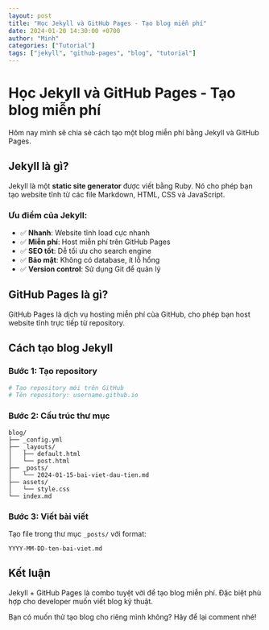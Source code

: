 ```yaml
---
layout: post
title: "Học Jekyll và GitHub Pages - Tạo blog miễn phí"
date: 2024-01-20 14:30:00 +0700
author: "Minh"
categories: ["Tutorial"]
tags: ["jekyll", "github-pages", "blog", "tutorial"]
---
```


# Học Jekyll và GitHub Pages - Tạo blog miễn phí

Hôm nay mình sẽ chia sẻ cách tạo một blog miễn phí bằng Jekyll và GitHub Pages.

## Jekyll là gì?

Jekyll là một **static site generator** được viết bằng Ruby. Nó cho phép bạn tạo website tĩnh từ các file Markdown, HTML, CSS và JavaScript.

### Ưu điểm của Jekyll:
- ✅ **Nhanh**: Website tĩnh load cực nhanh
- ✅ **Miễn phí**: Host miễn phí trên GitHub Pages
- ✅ **SEO tốt**: Dễ tối ưu cho search engine
- ✅ **Bảo mật**: Không có database, ít lỗ hổng
- ✅ **Version control**: Sử dụng Git để quản lý

## GitHub Pages là gì?

GitHub Pages là dịch vụ hosting miễn phí của GitHub, cho phép bạn host website tĩnh trực tiếp từ repository.

## Cách tạo blog Jekyll

### Bước 1: Tạo repository
```bash
# Tạo repository mới trên GitHub
# Tên repository: username.github.io
```

### Bước 2: Cấu trúc thư mục
```
blog/
├── _config.yml
├── _layouts/
│   ├── default.html
│   └── post.html
├── _posts/
│   └── 2024-01-15-bai-viet-dau-tien.md
├── assets/
│   └── style.css
└── index.md
```

### Bước 3: Viết bài viết
Tạo file trong thư mục `_posts/` với format:
```
YYYY-MM-DD-ten-bai-viet.md
```

## Kết luận

Jekyll + GitHub Pages là combo tuyệt vời để tạo blog miễn phí. Đặc biệt phù hợp cho developer muốn viết blog kỹ thuật.

Bạn có muốn thử tạo blog cho riêng mình không? Hãy để lại comment nhé!
